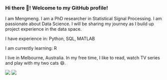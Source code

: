 ### Hi there 👋! Welcome to my GitHub profile! 

I am Mengmeng. I am a PhD researcher in Statistical Signal Processing. I am passionate about Data Science. I will be sharing my journey as I build up project experience in the data space.  

I have experience in: Python, SQL, MATLAB

I am currently learning:  R

I live in Melbourne, Australia. In my free time, I like to read, watch TV series and play with my two cats 😄.

<!-- <img src="https://github-readme-stats.vercel.app/api?username=mengmwang&show_icons=true"/> -->

<!-- <img src="https://github-readme-stats.vercel.app/api/top-langs?username=mengmwang&layout=compact"/> -->

<img src="https://github-readme-stats.vercel.app/api?username=mengmwang&count_private=true&show_icons=true&theme=nord"/>

<img src="https://github-readme-stats.vercel.app/api/top-langs/?username=mengmwang&layout=compact&langs_count=5&theme=nord"/>

<!--
**mengmwang/mengmwang** is a ✨ _special_ ✨ repository because its `README.md` (this file) appears on your GitHub profile.

Here are some ideas to get you started:

- 🔭 I’m currently working on ...
- 🌱 I’m currently learning ...
- 👯 I’m looking to collaborate on ...
- 🤔 I’m looking for help with ...
- 💬 Ask me about ...
- 📫 How to reach me: ...
- 😄 Pronouns: ...
- ⚡ Fun fact: 
-->
